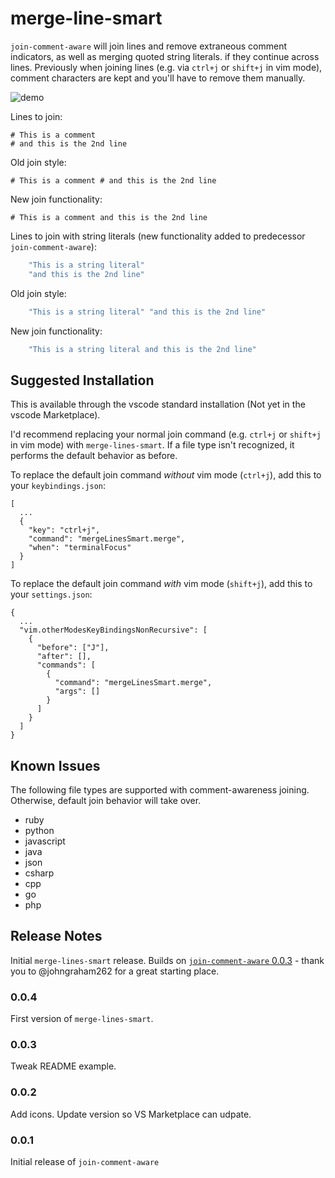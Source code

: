 # merge-line-smart

`join-comment-aware` will join lines and remove extraneous comment indicators, as well as merging quoted string literals. if they continue across lines.
 Previously when joining lines (e.g. via `ctrl+j` or `shift+j` in vim mode), comment characters are kept and you'll have to remove them manually.

![demo](images/demo.gif)

Lines to join:

```
# This is a comment
# and this is the 2nd line
```

Old join style: 

```
# This is a comment # and this is the 2nd line
```

New join functionality:

```
# This is a comment and this is the 2nd line
```


Lines to join with string literals (new functionality added to predecessor `join-comment-aware`):

```c++
    "This is a string literal"
    "and this is the 2nd line"
```

Old join style: 


```c++
    "This is a string literal" "and this is the 2nd line"
```

New join functionality:

```c++
    "This is a string literal and this is the 2nd line"
```

## Suggested Installation

This is available through the vscode standard installation (Not yet in the vscode Marketplace).

I'd recommend replacing your normal join command (e.g. `ctrl+j` or `shift+j` in vim mode) with `merge-lines-smart`. If a file type isn't recognized, it performs the default behavior as before.

To replace the default join command *without* vim mode (`ctrl+j`), add this to your `keybindings.json`:
```
[
  ...
  {
    "key": "ctrl+j",
    "command": "mergeLinesSmart.merge",
    "when": "terminalFocus"
  }
]
```

To replace the default join command *with* vim mode (`shift+j`), add this to your `settings.json`:
```
{
  ...
  "vim.otherModesKeyBindingsNonRecursive": [
    {
      "before": ["J"],
      "after": [],
      "commands": [
        {
          "command": "mergeLinesSmart.merge",
          "args": []
        }
      ]
    }
  ]
}
```


## Known Issues

The following file types are supported with comment-awareness joining. Otherwise, default join behavior will take over.

- ruby
- python
- javascript
- java
- json
- csharp
- cpp
- go
- php

## Release Notes

Initial `merge-lines-smart` release. Builds on [`join-comment-aware` 0.0.3](https://github.com/johngraham262/join-comment-aware) - thank you to @johngraham262 for a great starting place.

### 0.0.4

First version of `merge-lines-smart`.

### 0.0.3

Tweak README example.

### 0.0.2

Add icons. Update version so VS Marketplace can udpate.

### 0.0.1

Initial release of `join-comment-aware`
